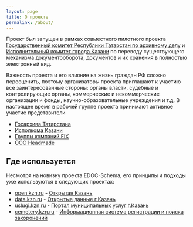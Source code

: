 ```yaml
---
layout: page
title: О проекте
permalink: /about/
---
```


Проект был запущен в рамках совместного пилотного проекта [Государственный комитет Республики Татарстан по архивному делу](http://arhiv.tatarstan.ru/) и [Исполнительный комитет города Казани](http://kzn.ru) по переводу существующего механизма документооборота, документов и их хранения в полностью электронный вид.

Важность проекта и его влияние на жизнь граждан РФ сложно переоценить, поэтому организаторы проекта приглашают к участию все заинтересованные стороны: органы власти, судебные и контролирующие органы, коммерческие и некоммерческие организации и фонды, научно-образовательные учреждения и т.д.
В настоящее время в рабочей группе проекта принимают активное участие представители
 - [Госархива Татарстана](http://татархивы.рф/ru)
 - [Исполкома Казани](http://kzn.ru)
 - [Группы компаний FIX](http://fix.ru)
 - [ООО Headmade](http://headmade.pro)

Где используется
----------------
Несмотря на новизну проекта EDOC-Schema, его принципы и подходы уже используются в следующих проектах:
 - [open.kzn.ru](http://open.kzn.ru) - [Открытая Казань](http://open.kzn.ru)
 - [data.kzn.ru](http://data.kzn.ru) - [Открытые данные г.Казань](http://data.kzn.ru)
 - [uslugi.kzn.ru](https://uslugi.kzn.ru) - [Портал муниципальных услуг г.Казань](https://uslugi.kzn.ru)
 - [cemetery.kzn.ru](http://cemetery.kzn.ru) - [Информационная система регистрации и поиска захоронений](http://cemetery.kzn.ru)

